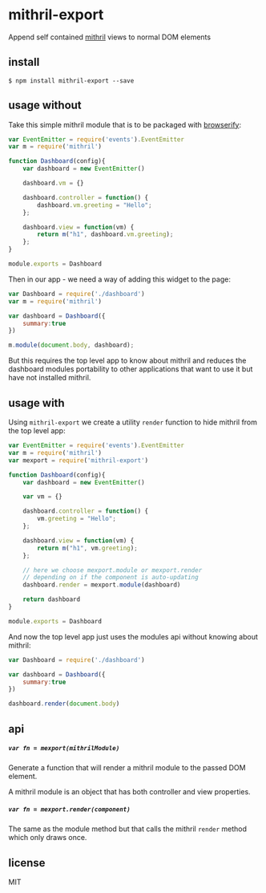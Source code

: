 mithril-export
==============

Append self contained [mithril](https://github.com/lhorie/mithril.js) views to normal DOM elements

## install

```
$ npm install mithril-export --save
```

## usage without

Take this simple mithril module that is to be packaged with [browserify](https://github.com/substack/node-browserify):

```js
var EventEmitter = require('events').EventEmitter
var m = require('mithril')

function Dashboard(config){
	var dashboard = new EventEmitter()

	dashboard.vm = {}

	dashboard.controller = function() {
	    dashboard.vm.greeting = "Hello";
	};

	dashboard.view = function(vm) {
	    return m("h1", dashboard.vm.greeting);
	};
}

module.exports = Dashboard
```

Then in our app - we need a way of adding this widget to the page:

```js
var Dashboard = require('./dashboard')
var m = require('mithril')

var dashboard = Dashboard({
	summary:true
})

m.module(document.body, dashboard);
```

But this requires the top level app to know about mithril and reduces the dashboard modules portability to other applications that want to use it but have not installed mithril.

## usage with

Using `mithril-export` we create a utility `render` function to hide mithril from the top level app:

```js
var EventEmitter = require('events').EventEmitter
var m = require('mithril')
var mexport = require('mithril-export')

function Dashboard(config){
	var dashboard = new EventEmitter()

	var vm = {}

	dashboard.controller = function() {
	    vm.greeting = "Hello";
	};

	dashboard.view = function(vm) {
		return m("h1", vm.greeting);
	};

	// here we choose mexport.module or mexport.render
	// depending on if the component is auto-updating
	dashboard.render = mexport.module(dashboard)

	return dashboard
}

module.exports = Dashboard
```

And now the top level app just uses the modules api without knowing about mithril:

```js
var Dashboard = require('./dashboard')

var dashboard = Dashboard({
	summary:true
})

dashboard.render(document.body)
```

## api

##### `var fn = mexport(mithrilModule)`

Generate a function that will render a mithril module to the passed DOM element.

A mithril module is an object that has both controller and view properties.

##### `var fn = mexport.render(component)`

The same as the module method but that calls the mithril `render` method which only draws once.

## license

MIT